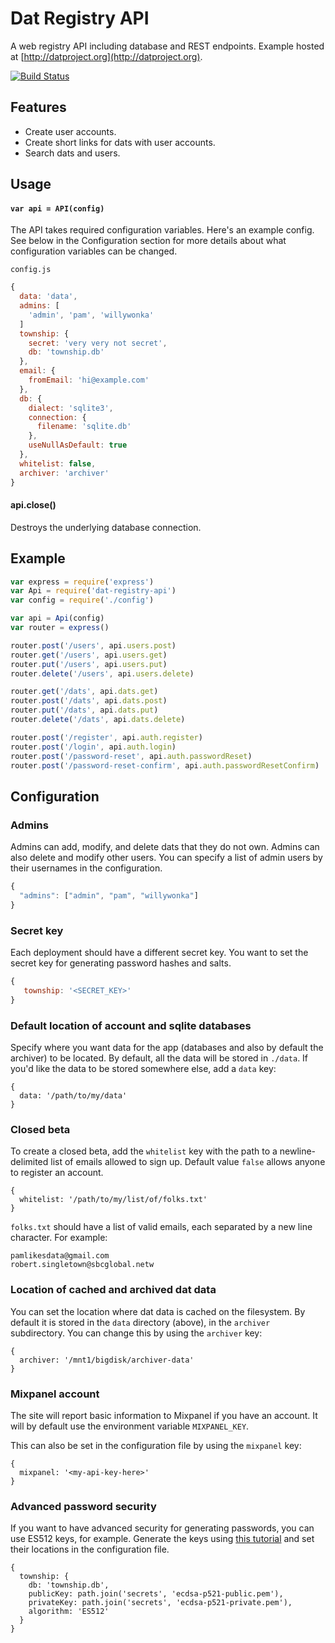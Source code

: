 # Dat Registry API

A web registry API including database and REST endpoints. Example hosted at [http://datproject.org](http://datproject.org).

[![Build Status](https://travis-ci.org/datproject/dat-registry-api.svg?branch=master)](https://travis-ci.org/datproject/dat-registry-api)

## Features

* Create user accounts.
* Create short links for dats with user accounts.
* Search dats and users.

## Usage

#### `var api = API(config)`

The API takes required configuration variables. Here's an example config. See below in the Configuration section for more details about what configuration variables can be changed.

`config.js`

```js
{
  data: 'data',
  admins: [
    'admin', 'pam', 'willywonka'
  ]
  township: {
    secret: 'very very not secret',
    db: 'township.db'
  },
  email: {
    fromEmail: 'hi@example.com'
  },
  db: {
    dialect: 'sqlite3',
    connection: {
      filename: 'sqlite.db'
    },
    useNullAsDefault: true
  },
  whitelist: false,
  archiver: 'archiver'
}
```


#### api.close()

Destroys the underlying database connection.


## Example

```js
var express = require('express')
var Api = require('dat-registry-api')
var config = require('./config')

var api = Api(config)
var router = express()

router.post('/users', api.users.post)
router.get('/users', api.users.get)
router.put('/users', api.users.put)
router.delete('/users', api.users.delete)

router.get('/dats', api.dats.get)
router.post('/dats', api.dats.post)
router.put('/dats', api.dats.put)
router.delete('/dats', api.dats.delete)

router.post('/register', api.auth.register)
router.post('/login', api.auth.login)
router.post('/password-reset', api.auth.passwordReset)
router.post('/password-reset-confirm', api.auth.passwordResetConfirm)

```

## Configuration

### Admins

Admins can add, modify, and delete dats that they do not own. Admins can also delete and modify other users. You can specify a list of admin users by their usernames in the configuration.

```js
{
  "admins": ["admin", "pam", "willywonka"]
}
```


### Secret key

Each deployment should have a different secret key. You want to set the secret key for generating password hashes and salts.

```js
{
   township: '<SECRET_KEY>'
}
```

### Default location of account and sqlite databases

Specify where you want data for the app (databases and also by default the archiver) to be located. By default, all the data will be stored in `./data`. If you'd like the data to be stored somewhere else, add a `data` key:

```
{
  data: '/path/to/my/data'
}
```

### Closed beta

To create a closed beta, add the `whitelist` key with the path to a newline-delimited list of emails allowed to sign up. Default value `false` allows anyone to register an account.

```
{
  whitelist: '/path/to/my/list/of/folks.txt'
}
```

`folks.txt` should have a list of valid emails, each separated by a new line character. For example:

```
pamlikesdata@gmail.com
robert.singletown@sbcglobal.netw
```

### Location of cached and archived dat data

You can set the location where dat data is cached on the filesystem. By default it is stored in the `data` directory (above), in the `archiver` subdirectory. You can change this by using the `archiver` key:

```
{
  archiver: '/mnt1/bigdisk/archiver-data'
}
```

### Mixpanel account

The site will report basic information to Mixpanel if you have an account. It will by default use the environment variable `MIXPANEL_KEY`.

This can also be set in the configuration file by using the `mixpanel` key:

```
{
  mixpanel: '<my-api-key-here>'
}
```

### Advanced password security

If you want to have advanced security for generating passwords, you can use ES512 keys, for example. Generate the keys using [this tutorial](https://connect2id.com/products/nimbus-jose-jwt/openssl-key-generation) and set their locations in the configuration file.

```
{
  township: {
    db: 'township.db',
    publicKey: path.join('secrets', 'ecdsa-p521-public.pem'),
    privateKey: path.join('secrets', 'ecdsa-p521-private.pem'),
    algorithm: 'ES512'
  }
}
```
